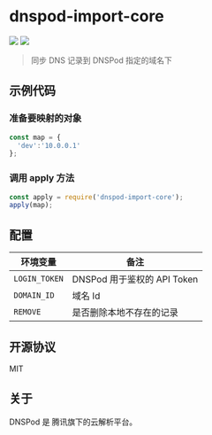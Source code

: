 # dnspod-import-core
[![](https://img.shields.io/travis/wyvernnot/dnspod-import-core.svg)](https://travis-ci.org/wyvernnot/dnspod-import-core)
[![](https://img.shields.io/npm/v/dnspod-import-core.svg)](https://www.npmjs.com/package/dnspod-import-core)

> 同步 DNS 记录到 DNSPod 指定的域名下

## 示例代码

### 准备要映射的对象

```js
const map = {
  'dev':'10.0.0.1'
};
```

### 调用 apply 方法

```js
const apply = require('dnspod-import-core');
apply(map);
```

## 配置

|       环境变量       |             备注            |
|---------------------|-----------------------------|
| `LOGIN_TOKEN`       | DNSPod 用于鉴权的 API Token |
| `DOMAIN_ID`         | 域名 Id                     |
| `REMOVE`            | 是否删除本地不存在的记录      |

## 开源协议

MIT

## 关于

DNSPod 是 腾讯旗下的云解析平台。
